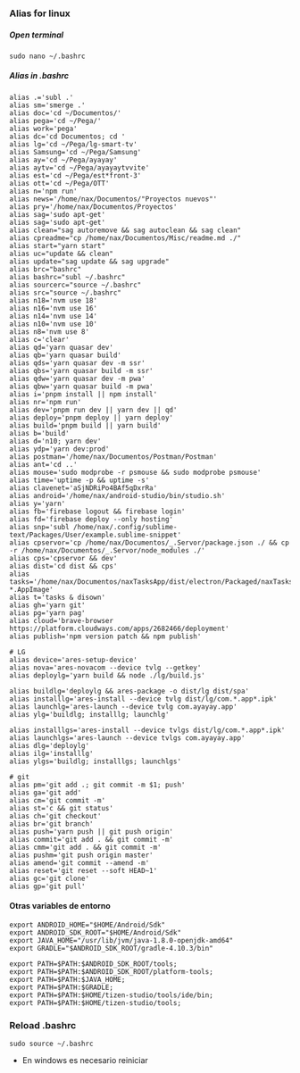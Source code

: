 ### Alias for linux

##### Open terminal

    sudo nano ~/.bashrc
  
##### Alias in .bashrc

    alias .='subl .'
    alias sm='smerge .'
    alias doc='cd ~/Documentos/'
    alias pega='cd ~/Pega/'
    alias work='pega'
    alias dc='cd Documentos; cd '
    alias lg='cd ~/Pega/lg-smart-tv'
    alias Samsung='cd ~/Pega/Samsung'
    alias ay='cd ~/Pega/ayayay'
    alias aytv='cd ~/Pega/ayayaytvvite'
    alias est='cd ~/Pega/est*front-3'
    alias ott='cd ~/Pega/OTT'
    alias n='npm run'
    alias news='/home/nax/Documentos/"Proyectos nuevos"'
    alias pry='/home/nax/Documentos/Proyectos'
    alias sag='sudo apt-get'
    alias sag='sudo apt-get'
    alias clean="sag autoremove && sag autoclean && sag clean"
    alias cpreadme="cp /home/nax/Documentos/Misc/readme.md ./"
    alias start="yarn start"
    alias uc="update && clean"
    alias update="sag update && sag upgrade"
    alias brc="bashrc"
    alias bashrc="subl ~/.bashrc"
    alias sourcerc="source ~/.bashrc"
    alias src="source ~/.bashrc"
    alias n18='nvm use 18'
    alias n16='nvm use 16'
    alias n14='nvm use 14'
    alias n10='nvm use 10'
    alias n8='nvm use 8'
    alias c='clear'
    alias qd='yarn quasar dev'
    alias qb='yarn quasar build'
    alias qds='yarn quasar dev -m ssr'
    alias qbs='yarn quasar build -m ssr'
    alias qdw='yarn quasar dev -m pwa'
    alias qbw='yarn quasar build -m pwa'
    alias i='pnpm install || npm install'
    alias nr='npm run'
    alias dev='pnpm run dev || yarn dev || qd'
    alias deploy='pnpm deploy || yarn deploy'
    alias build='pnpm build || yarn build'
    alias b='build'
    alias d='n10; yarn dev'
    alias ydp='yarn dev:prod'
    alias postman='/home/nax/Documentos/Postman/Postman'
    alias ant='cd ..'
    alias mouse='sudo modprobe -r psmouse && sudo modprobe psmouse'
    alias time='uptime -p && uptime -s'
    alias clavenet='aSjNDRiPo4BAf5qDxrRa'
    alias android='/home/nax/android-studio/bin/studio.sh'
    alias y='yarn'
    alias fb='firebase logout && firebase login'
    alias fd='firebase deploy --only hosting'
    alias snp='subl /home/nax/.config/sublime-text/Packages/User/example.sublime-snippet'
    alias cpservor='cp /home/nax/Documentos/_.Servor/package.json ./ && cp -r /home/nax/Documentos/_.Servor/node_modules ./'
    alias cps='cpservor && dev'
    alias dist='cd dist && cps'
    alias tasks='/home/nax/Documentos/naxTasksApp/dist/electron/Packaged/naxTasksApp-*.AppImage'
    alias t='tasks & disown'
    alias gh='yarn git'
    alias pg='yarn pag'
    alias cloud='brave-browser https://platform.cloudways.com/apps/2682466/deployment'
    alias publish='npm version patch && npm publish'

    # LG
    alias device='ares-setup-device'
    alias nova='ares-novacom --device tvlg --getkey'
    alias deploylg='yarn build && node ./lg/build.js'

    alias buildlg='deploylg && ares-package -o dist/lg dist/spa'
    alias installlg='ares-install --device tvlg dist/lg/com.*.app*.ipk'
    alias launchlg='ares-launch --device tvlg com.ayayay.app'
    alias ylg='buildlg; installlg; launchlg'

    alias installlgs='ares-install --device tvlgs dist/lg/com.*.app*.ipk'
    alias launchlgs='ares-launch --device tvlgs com.ayayay.app'
    alias dlg='deploylg'
    alias ilg='installlg'
    alias ylgs='buildlg; installlgs; launchlgs'

    # git
    alias pm='git add .; git commit -m $1; push'
    alias ga='git add'
    alias cm='git commit -m'
    alias st='c && git status'
    alias ch='git checkout'
    alias br='git branch'
    alias push='yarn push || git push origin'
    alias commit='git add . && git commit -m'
    alias cmm='git add . && git commit -m'
    alias pushm='git push origin master'
    alias amend='git commit --amend -m'
    alias reset='git reset --soft HEAD~1'
    alias gc='git clone'
    alias gp='git pull'

#### Otras variables de entorno

    export ANDROID_HOME="$HOME/Android/Sdk"
    export ANDROID_SDK_ROOT="$HOME/Android/Sdk"
    export JAVA_HOME="/usr/lib/jvm/java-1.8.0-openjdk-amd64"
    export GRADLE="$ANDROID_SDK_ROOT/gradle-4.10.3/bin"

    export PATH=$PATH:$ANDROID_SDK_ROOT/tools;
    export PATH=$PATH:$ANDROID_SDK_ROOT/platform-tools;
    export PATH=$PATH:$JAVA_HOME;
    export PATH=$PATH:$GRADLE;
    export PATH=$PATH:$HOME/tizen-studio/tools/ide/bin;
    export PATH=$PATH:$HOME/tizen-studio/tools;

    
### Reload .bashrc

    sudo source ~/.bashrc

* En windows es necesario reiniciar
